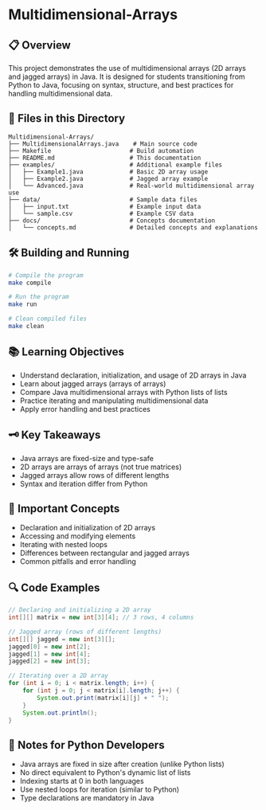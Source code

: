 # Multidimensional-Arrays

## 📋 Overview
This project demonstrates the use of multidimensional arrays (2D arrays and jagged arrays) in Java. It is designed for students transitioning from Python to Java, focusing on syntax, structure, and best practices for handling multidimensional data.

## 📁 Files in this Directory
```
Multidimensional-Arrays/
├── MultidimensionalArrays.java    # Main source code
├── Makefile                      # Build automation
├── README.md                     # This documentation
├── examples/                     # Additional example files
│   ├── Example1.java             # Basic 2D array usage
│   ├── Example2.java             # Jagged array example
│   └── Advanced.java             # Real-world multidimensional array use
├── data/                         # Sample data files
│   ├── input.txt                 # Example input data
│   └── sample.csv                # Example CSV data
├── docs/                         # Concepts documentation
│   └── concepts.md               # Detailed concepts and explanations
```

## 🛠 Building and Running
```bash
# Compile the program
make compile

# Run the program
make run

# Clean compiled files
make clean
```

## 📚 Learning Objectives
- Understand declaration, initialization, and usage of 2D arrays in Java
- Learn about jagged arrays (arrays of arrays)
- Compare Java multidimensional arrays with Python lists of lists
- Practice iterating and manipulating multidimensional data
- Apply error handling and best practices

## 🗝️ Key Takeaways
- Java arrays are fixed-size and type-safe
- 2D arrays are arrays of arrays (not true matrices)
- Jagged arrays allow rows of different lengths
- Syntax and iteration differ from Python

## 🧠 Important Concepts
- Declaration and initialization of 2D arrays
- Accessing and modifying elements
- Iterating with nested loops
- Differences between rectangular and jagged arrays
- Common pitfalls and error handling

## 🔍 Code Examples
```java
// Declaring and initializing a 2D array
int[][] matrix = new int[3][4]; // 3 rows, 4 columns

// Jagged array (rows of different lengths)
int[][] jagged = new int[3][];
jagged[0] = new int[2];
jagged[1] = new int[4];
jagged[2] = new int[3];

// Iterating over a 2D array
for (int i = 0; i < matrix.length; i++) {
    for (int j = 0; j < matrix[i].length; j++) {
        System.out.print(matrix[i][j] + " ");
    }
    System.out.println();
}
```

## 📝 Notes for Python Developers
- Java arrays are fixed in size after creation (unlike Python lists)
- No direct equivalent to Python's dynamic list of lists
- Indexing starts at 0 in both languages
- Use nested loops for iteration (similar to Python)
- Type declarations are mandatory in Java

